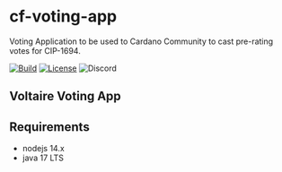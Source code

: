 # cf-voting-app

Voting Application to be used to Cardano Community to cast pre-rating votes for CIP-1694.

[![Build](https://github.com/cardano-foundation/cf-voting-app/actions/workflows/build.yml/badge.svg)](https://github.com/cardano-foundation/cf-voting-app/actions/workflows/build.yml)
[![License](https://img.shields.io:/github/license/cardano-foundation/cf-voting-app?label=license)](https://github.com/cardano-foundation/cf-voting-app/blob/master/LICENSE)
![Discord](https://img.shields.io/discord/1022471509173882950)

## Voltaire Voting App

## Requirements

- nodejs 14.x
- java 17 LTS